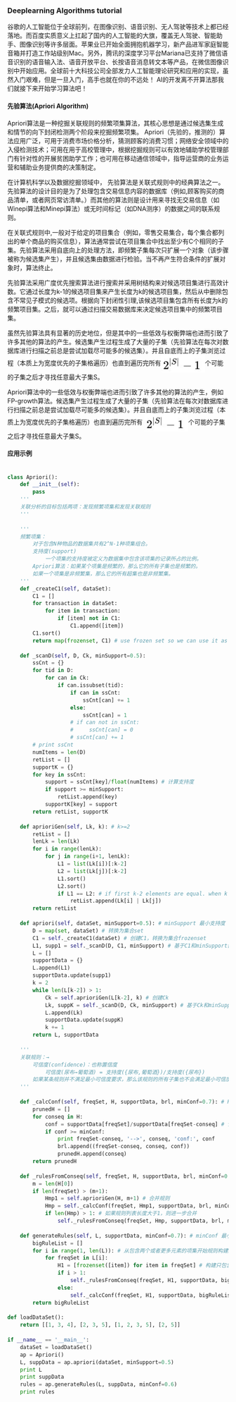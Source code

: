 ### Deeplearning Algorithms tutorial
谷歌的人工智能位于全球前列，在图像识别、语音识别、无人驾驶等技术上都已经落地。而百度实质意义上扛起了国内的人工智能的大旗，覆盖无人驾驶、智能助手、图像识别等许多层面。苹果业已开始全面拥抱机器学习，新产品进军家庭智能音箱并打造工作站级别Mac。另外，腾讯的深度学习平台Mariana已支持了微信语音识别的语音输入法、语音开放平台、长按语音消息转文本等产品，在微信图像识别中开始应用。全球前十大科技公司全部发力人工智能理论研究和应用的实现，虽然入门艰难，但是一旦入门，高手也就在你的不远处！
AI的开发离不开算法那我们就接下来开始学习算法吧！

#### 先验算法(Apriori Algorithm)
Apriori算法是一种挖掘关联规则的频繁项集算法，其核心思想是通过候选集生成和情节的向下封闭检测两个阶段来挖掘频繁项集。 Apriori（先验的，推测的）算法应用广泛，可用于消费市场价格分析，猜测顾客的消费习惯；网络安全领域中的入侵检测技术；可用在用于高校管理中，根据挖掘规则可以有效地辅助学校管理部门有针对性的开展贫困助学工作；也可用在移动通信领域中，指导运营商的业务运营和辅助业务提供商的决策制定。

在计算机科学以及数据挖掘领域中， 先验算法是关联式规则中的经典算法之一。先验算法的设计目的是为了处理包含交易信息内容的数据库（例如,顾客购买的商品清单，或者网页常访清单。）而其他的算法则是设计用来寻找无交易信息（如Winepi算法和Minepi算法）或无时间标记（如DNA测序）的数据之间的联系规则。

在关联式规则中,一般对于给定的项目集合（例如，零售交易集合，每个集合都列出的单个商品的购买信息），算法通常尝试在项目集合中找出至少有C个相同的子集。先验算法采用自底向上的处理方法，即频繁子集每次只扩展一个对象（该步骤被称为候选集产生），并且候选集由数据进行检验。当不再产生符合条件的扩展对象时，算法终止。

先验算法采用广度优先搜索算法进行搜索并采用树结构来对候选项目集进行高效计数。它通过长度为k-1的候选项目集来产生长度为k的候选项目集，然后从中删除包含不常见子模式的候选项。根据向下封闭性引理,该候选项目集包含所有长度为k的频繁项目集。之后，就可以通过扫描交易数据库来决定候选项目集中的频繁项目集。

虽然先验算法具有显著的历史地位，但是其中的一些低效与权衡弊端也进而引致了许多其他的算法的产生。候选集产生过程生成了大量的子集（先验算法在每次对数据库进行扫描之前总是尝试加载尽可能多的候选集）。并且自底而上的子集浏览过程（本质上为宽度优先的子集格遍历）也直到遍历完所有<img width="100" align="center" src="../../images/248.jpg" />个可能的子集之后才寻找任意最大子集S。

Apriori算法中的一些低效与权衡弊端也进而引致了许多其他的算法的产生，例如FP-growth算法。候选集产生过程生成了大量的子集（先验算法在每次对数据库进行扫描之前总是尝试加载尽可能多的候选集）。并且自底而上的子集浏览过程（本质上为宽度优先的子集格遍历）也直到遍历完所有 <img width="100" align="center" src="../../images/248.jpg" />个可能的子集之后才寻找任意最大子集S。


#### 应用示例
```python

class Apriori():
    def __init__(self):
        pass
    '''
    关联分析的目标包括两项：发现频繁项集和发现关联规则
    '''

    '''
    频繁项集：
        对于包含N种物品的数据集共有2^N-1种项集组合。
        支持度(support)
            一个项集的支持度被定义为数据集中包含该项集的记录所占的比例。
        Apriori算法：如果某个项集是频繁的，那么它的所有子集也是频繁的。
        如果一个项集是非频繁集，那么它的所有超集也是非频繁集。
    '''
    def _createC1(self, dataSet):
        C1 = []
        for transaction in dataSet:
            for item in transaction:
                if [item] not in C1:
                    C1.append([item])
        C1.sort()
        return map(frozenset, C1) # use frozen set so we can use it as a key in a dict

    def _scanD(self, D, Ck, minSupport=0.5):
        ssCnt = {}
        for tid in D:
            for can in Ck:
                if can.issubset(tid):
                    if can in ssCnt:
                        ssCnt[can] += 1
                    else:
                        ssCnt[can] = 1
                    # if can not in ssCnt:
                    #     ssCnt[can] = 0
                    # ssCnt[can] += 1
        # print ssCnt
        numItems = len(D)
        retList = []
        supportK = {}
        for key in ssCnt:
            support = ssCnt[key]/float(numItems) # 计算支持度
            if support >= minSupport:
                retList.append(key)
            supportK[key] = support
        return retList, supportK

    def aprioriGen(self, Lk, k): # k>=2
        retList = []
        lenLk = len(Lk)
        for i in range(lenLk):
            for j in range(i+1, lenLk):
                L1 = list(Lk[i])[:k-2]
                L2 = list(Lk[j])[:k-2]
                L1.sort()
                L2.sort()
                if L1 == L2: # if first k-2 elements are equal. when k is 3, {0,1},{0,2},{1,2}→{0,1}U{0,2}→{0,1,2}
                    retList.append(Lk[i] | Lk[j])
        return retList

    def apriori(self, dataSet, minSupport=0.5): # minSupport 最小支持度
        D = map(set, dataSet) # 转换为集合set
        C1 = self._createC1(dataSet) # 创建C1，转换为集合frozenset
        L1, supp1 = self._scanD(D, C1, minSupport) # 基于C1和minSupport创建L1
        L = []
        supportData = {}
        L.append(L1)
        supportData.update(supp1)
        k = 2
        while len(L[k-2]) > 1:
            Ck = self.aprioriGen(L[k-2], k) # 创建Ck
            Lk, suppK = self._scanD(D, Ck, minSupport) # 基于Ck和minSupport创建Lk
            L.append(Lk)
            supportData.update(suppK)
            k += 1
        return L, supportData

    '''
    关联规则：→
        可信度(confidence)：也称置信度
            可信度(尿布→葡萄酒) = 支持度({尿布,葡萄酒})/支持度({尿布})
        如果某条规则并不满足最小可信度要求，那么该规则的所有子集也不会满足最小可信度要求。
    '''

    def _calcConf(self, freqSet, H, supportData, brl, minConf=0.7): # H为出现在右部的规则列表，如{0},{1}
        prunedH = []
        for conseq in H:
            conf = supportData[freqSet]/supportData[freqSet-conseq] # 计算可信度
            if conf >= minConf:
                print freqSet-conseq, '-->', conseq, 'conf:', conf
                brl.append((freqSet-conseq, conseq, conf))
                prunedH.append(conseq)
        return prunedH

    def _rulesFromConseq(self, freqSet, H, supportData, brl, minConf=0.7): # H为出现在右部的规则列表，如{0},{1}
        m = len(H[0])
        if len(freqSet) > (m+1):
            Hmp1 = self.aprioriGen(H, m+1) # 合并规则
            Hmp = self._calcConf(freqSet, Hmp1, supportData, brl, minConf) # Hmp为出现在右部的合并规则列表，如{0,1}
            if len(Hmp) > 1: # 如果规则列表长度大于1，则进一步合并
                self._rulesFromConseq(freqSet, Hmp, supportData, brl, minConf)

    def generateRules(self, L, supportData, minConf=0.7): # minConf 最小可信度
        bigRuleList = []
        for i in range(1, len(L)): # 从包含两个或者更多元素的项集开始规则构建过程
            for freqSet in L[i]:
                H1 = [frozenset([item]) for item in freqSet] # 构建只包含单个元素的列表，即出现在规则右部的规则列表，如{0},{1}
                if i > 1:
                    self._rulesFromConseq(freqSet, H1, supportData, bigRuleList, minConf) # 生成候选规则
                else:
                    self._calcConf(freqSet, H1, supportData, bigRuleList, minConf) # 对规则进行评估
        return bigRuleList

def loadDataSet():
    return [[1, 3, 4], [2, 3, 5], [1, 2, 3, 5], [2, 5]]

if __name__ == '__main__':
    dataSet = loadDataSet()
    ap = Apriori()
    L, suppData = ap.apriori(dataSet, minSupport=0.5)
    print L
    print suppData
    rules = ap.generateRules(L, suppData, minConf=0.6)
    print rules
```
